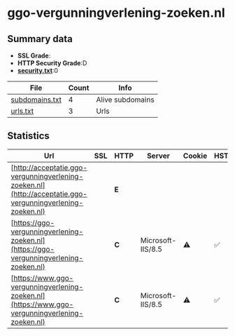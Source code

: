 

# ggo-vergunningverlening-zoeken.nl
## Summary data


 - **SSL Grade**:
 - **HTTP Security Grade**:D
 - **[security.txt](https://www.digitaleoverheid.nl/nieuws/standaard-security-txt-nu-verplicht-voor-overheid/)**:0


| File       | Count | Info |
|------------|-------|------|
|[subdomains.txt](/data/ggo-vergunningverlening-zoeken.nl/subdomains.txt)|4|Alive subdomains|
|[urls.txt](/data/ggo-vergunningverlening-zoeken.nl/urls.txt)|3|Urls|


## Statistics


| Url | SSL | HTTP | Server | Cookie | HSTS | CORS | CTO | CSP | XFO | XXP | RP |FP| Tech |Title |
|--------|-------|-------|------|------|------|------|------|------|------|------|------|------|------|------|
|[http://acceptatie.ggo-vergunningverlening-zoeken.nl](http://acceptatie.ggo-vergunningverlening-zoeken.nl)| | **E**|| | | | | | | | :white_check_mark: | |||
|[https://ggo-vergunningverlening-zoeken.nl](https://ggo-vergunningverlening-zoeken.nl)| | **C**|Microsoft-IIS/8.5|:warning: |:white_check_mark: | | | | | :white_check_mark: | :white_check_mark: | |HSTS IIS:8.5 Microsoft ASP.NET:4.0.30319 Windows Server|Grip web|
|[https://www.ggo-vergunningverlening-zoeken.nl](https://www.ggo-vergunningverlening-zoeken.nl)| | **C**|Microsoft-IIS/8.5|:warning: |:white_check_mark: | | | | | :white_check_mark: | :white_check_mark: | |HSTS IIS:8.5 Microsoft ASP.NET Windows Server|Grip web|


